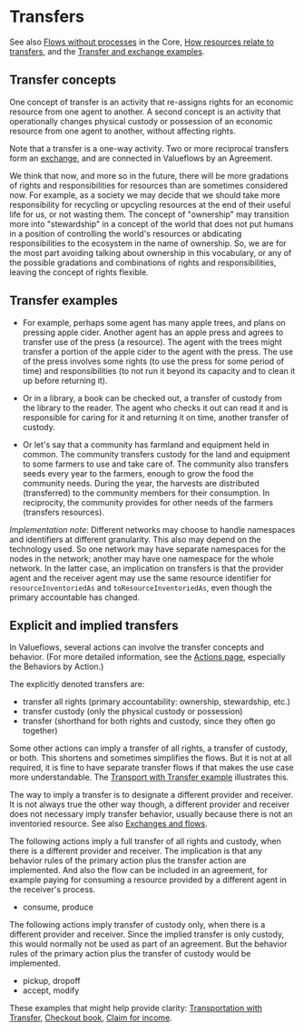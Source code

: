 # Transfers

See also [Flows without processes](../introduction/core.md/#flows-without-processes) in the Core, [How resources relate to transfers](../concepts/resources.md/#how-resources-relate-to-transfers), and the [Transfer and exchange examples](../examples/ex-exchange.md/).

## Transfer concepts

One concept of transfer is an activity that re-assigns rights for an economic resource from one agent to another.  A second concept is an activity that operationally changes physical custody or possession of an economic resource from one agent to another, without affecting rights.

Note that a transfer is a one-way activity.  Two or more reciprocal transfers form an [exchange](exchanges.md), and are connected in Valueflows by an Agreement.

We think that now, and more so in the future, there will be more gradations of rights and responsibilities for resources than are sometimes considered now.  For example, as a society we may decide that we should take more responsibility for recycling or upcycling resources at the end of their useful life for us, or not wasting them.  The concept of "ownership" may transition more into "stewardship" in a concept of the world that does not put humans in a position of controlling the world's resources or abdicating responsibilities to the ecosystem in the name of ownership.  So, we are for the most part avoiding talking about ownership in this vocabulary, or any of the possible gradations and combinations of rights and responsibilities, leaving the concept of rights flexible.

## Transfer examples

* For example, perhaps some agent has many apple trees, and plans on pressing apple cider. Another agent has an apple press and agrees to transfer use of the press (a resource).  The agent with the trees might transfer a portion of the apple cider to the agent with the press.  The use of the press involves some rights (to use the press for some period of time) and responsibilities (to not run it beyond its capacity and to clean it up before returning it).

* Or in a library, a book can be checked out, a transfer of custody from the library to the reader.  The agent who checks it out can read it and is responsible for caring for it and returning it on time, another transfer of custody.

* Or let's say that a community has farmland and equipment held in common.  The community transfers custody for the land and equipment to some farmers to use and take care of.  The community also transfers seeds every year to the farmers, enough to grow the food the community needs.  During the year, the harvests are distributed (transferred) to the community members for their consumption.  In reciprocity, the community provides for other needs of the farmers (transfers resources).

*Implementation note*: Different networks may choose to handle namespaces and identifiers at different granularity.  This also may depend on the technology used.  So one network may have separate namespaces for the nodes in the network; another may have one namespace for the whole network.  In the latter case, an implication on transfers is that the provider agent and the receiver agent may use the same resource identifier for `resourceInventoriedAs` and `toResourceInventoriedAs`, even though the primary accountable has changed.

## Explicit and implied transfers

In Valueflows, several actions can involve the transfer concepts and behavior.  (For more detailed information, see the [Actions page](actions.md), especially the Behaviors by Action.)

The explicitly denoted transfers are:

* transfer all rights (primary accountability: ownership, stewardship, etc.)
* transfer custody (only the physical custody or possession)
* transfer (shorthand for both rights and custody, since they often go together)

Some other actions can imply a transfer of all rights, a transfer of custody, or both.  This shortens and sometimes simplifies the flows.  But it is not at all required, it is fine to have separate transfer flows if that makes the use case more understandable.  The [Transport with Transfer example](../examples/ex-complex.md/#transportation-with-transfer) illustrates this.

The way to imply a transfer is to designate a different provider and receiver.  It is not always true the other way though, a different provider and receiver does not necessary imply transfer behavior, usually because there is not an inventoried resource.  See also [Exchanges and flows](../concepts/exchanges.md/#exchanges-and-flows).

The following actions imply a full transfer of all rights and custody, when there is a different provider and receiver.   The implication is that any behavior rules of the primary action plus the transfer action are implemented.  And also the flow can be included in an agreement, for example paying for consuming a resource provided by a different agent in the receiver's process.

* consume, produce

The following actions imply transfer of custody only, when there is a different provider and receiver.  Since the implied transfer is only custody, this would normally not be used as part of an agreement.  But the behavior rules of the primary action plus the transfer of custody would be implemented.

* pickup, dropoff
* accept, modify

These examples that might help provide clarity: [Transportation with Transfer](../examples/ex-complex.md/#transportation-with-transfer), [Checkout book](../examples/ex-exchange.md/#checkout-book), [Claim for income](../examples/ex-exchange.md/#claim-for-income).
